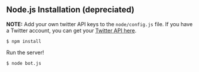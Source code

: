 ## Node.js Installation (depreciated)

**NOTE:** Add your own twitter API keys to the `node/config.js` file. If you have a Twitter account, you can get your [Twitter API here](https://apps.twitter.com/).

```
$ npm install
```

Run the server!

```
$ node bot.js
```
